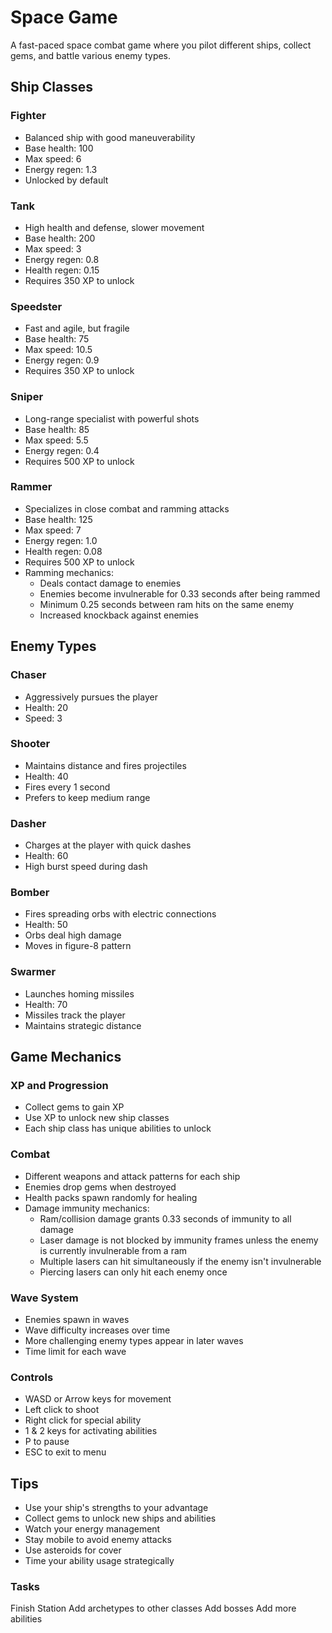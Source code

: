 # Space Game

A fast-paced space combat game where you pilot different ships, collect gems, and battle various enemy types.

## Ship Classes

### Fighter
- Balanced ship with good maneuverability
- Base health: 100
- Max speed: 6
- Energy regen: 1.3
- Unlocked by default

### Tank
- High health and defense, slower movement
- Base health: 200
- Max speed: 3
- Energy regen: 0.8
- Health regen: 0.15
- Requires 350 XP to unlock

### Speedster
- Fast and agile, but fragile
- Base health: 75
- Max speed: 10.5
- Energy regen: 0.9
- Requires 350 XP to unlock

### Sniper
- Long-range specialist with powerful shots
- Base health: 85
- Max speed: 5.5
- Energy regen: 0.4
- Requires 500 XP to unlock

### Rammer
- Specializes in close combat and ramming attacks
- Base health: 125
- Max speed: 7
- Energy regen: 1.0
- Health regen: 0.08
- Requires 500 XP to unlock
- Ramming mechanics:
  - Deals contact damage to enemies
  - Enemies become invulnerable for 0.33 seconds after being rammed
  - Minimum 0.25 seconds between ram hits on the same enemy
  - Increased knockback against enemies

## Enemy Types

### Chaser
- Aggressively pursues the player
- Health: 20
- Speed: 3

### Shooter
- Maintains distance and fires projectiles
- Health: 40
- Fires every 1 second
- Prefers to keep medium range

### Dasher
- Charges at the player with quick dashes
- Health: 60
- High burst speed during dash

### Bomber
- Fires spreading orbs with electric connections
- Health: 50
- Orbs deal high damage
- Moves in figure-8 pattern

### Swarmer
- Launches homing missiles
- Health: 70
- Missiles track the player
- Maintains strategic distance

## Game Mechanics

### XP and Progression
- Collect gems to gain XP
- Use XP to unlock new ship classes
- Each ship class has unique abilities to unlock

### Combat
- Different weapons and attack patterns for each ship
- Enemies drop gems when destroyed
- Health packs spawn randomly for healing
- Damage immunity mechanics:
  - Ram/collision damage grants 0.33 seconds of immunity to all damage
  - Laser damage is not blocked by immunity frames unless the enemy is currently invulnerable from a ram
  - Multiple lasers can hit simultaneously if the enemy isn't invulnerable
  - Piercing lasers can only hit each enemy once

### Wave System
- Enemies spawn in waves
- Wave difficulty increases over time
- More challenging enemy types appear in later waves
- Time limit for each wave

### Controls
- WASD or Arrow keys for movement
- Left click to shoot
- Right click for special ability
- 1 & 2 keys for activating abilities
- P to pause
- ESC to exit to menu

## Tips
- Use your ship's strengths to your advantage
- Collect gems to unlock new ships and abilities
- Watch your energy management
- Stay mobile to avoid enemy attacks
- Use asteroids for cover
- Time your ability usage strategically

### Tasks
Finish Station
Add archetypes to other classes
Add bosses
Add more abilities

